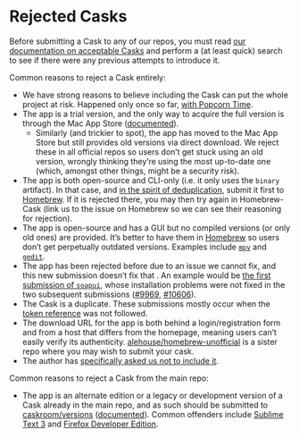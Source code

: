 # Rejected Casks

Before submitting a Cask to any of our repos, you must read [our documentation on acceptable Casks](../development/adding_a_cask.md#finding-a-home-for-your-cask) and perform a (at least quick) search to see if there were any previous attempts to introduce it.

Common reasons to reject a Cask entirely:

+ We have strong reasons to believe including the Cask can put the whole project at risk. Happened only once so far, [with Popcorn Time](https://github.com/caskroom/homebrew-cask/pull/3954).
+ The app is a trial version, and the only way to acquire the full version is through the Mac App Store ([documented](../development/adding_a_cask.md#trial-and-freemium-versions)).
  + Similarly (and trickier to spot), the app has moved to the Mac App Store but still provides old versions via direct download. We reject these in all official repos so users don’t get stuck using an old version, wrongly thinking they’re using the most up-to-date one (which, amongst other things, might be a security risk).
+ The app is both open-source and CLI-only (i.e. it only uses the `binary` artifact). In that case, and [in the spirit of deduplication](https://github.com/caskroom/homebrew-cask/issues/15603), submit it first to [Homebrew](https://github.com/Homebrew/homebrew). If it is rejected there, you may then try again in Homebrew-Cask (link us to the issue on Homebrew so we can see their reasoning for rejection).
+ The app is open-source and has a GUI but no compiled versions (or only old ones) are provided. It’s better to have them in [Homebrew](https://github.com/Homebrew/homebrew) so users don’t get perpetually outdated versions. Examples include [`mpv`](https://github.com/caskroom/homebrew-cask/pull/20483) and [`gedit`](https://github.com/caskroom/homebrew-cask/pull/23360).
+ The app has been rejected before due to an issue we cannot fix, and this new submission doesn’t fix that . An example would be [the first submission of `soapui`](https://github.com/caskroom/homebrew-cask/pull/4939), whose installation problems were not fixed in the two subsequent submissions ([#9969](https://github.com/caskroom/homebrew-cask/pull/9969), [#10606](https://github.com/caskroom/homebrew-cask/pull/10606)).
+ The Cask is a duplicate. These submissions mostly occur when the [token reference](../cask_language_reference/token_reference.md) was not followed.
+ The download URL for the app is both behind a login/registration form and from a host that differs from the homepage, meaning users can’t easily verify its authenticity. [alehouse/homebrew-unofficial](https://github.com/alehouse/homebrew-unofficial) is a sister repo where you may wish to submit your cask.
+ The author has [specifically asked us not to include it](https://github.com/caskroom/homebrew-cask/pull/5342).

Common reasons to reject a Cask from the main repo:

+ The app is an alternate edition or a legacy or development version of a Cask already in the main repo, and as such should be submitted to [caskroom/versions](https://github.com/caskroom/homebrew-versions) ([documented](../development/adding_a_cask.md#beta-unstable-development-nightly-legacy-or-alternative-versions)). Common offenders include [Sublime Text 3](https://github.com/caskroom/homebrew-cask/search?utf8=%E2%9C%93&q=sublime+text+3&type=Issues) and [Firefox Developer Edition](https://github.com/caskroom/homebrew-cask/search?q=firefox+developer+edition&type=Issues&utf8=%E2%9C%93).
